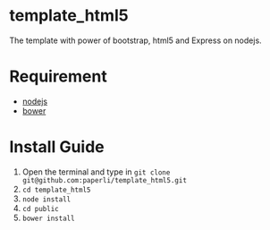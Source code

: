 # template_html5
The template with power of bootstrap, html5 and Express on nodejs.

# Requirement
- [nodejs](https://nodejs.org)
- [bower](http://bower.io)

# Install Guide
1. Open the terminal and type in ```git clone git@github.com:paperli/template_html5.git```
2. ```cd template_html5```
3. ```node install```
4. ```cd public```
5. ```bower install```
